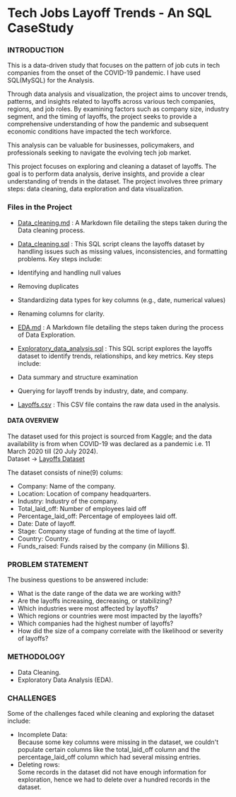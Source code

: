 # Tech Jobs Layoff Trends - An SQL CaseStudy
### INTRODUCTION
This is a data-driven study that focuses on the pattern of job cuts in tech companies from the onset of the COVID-19 pandemic. I have used SQL(MySQL) for the Analysis.

Through data analysis and visualization, the project aims to uncover trends, patterns, and insights related to layoffs across various tech companies, regions, and job roles. By examining factors such as company size, industry segment, and the timing of layoffs, the project seeks to provide a comprehensive understanding of how the pandemic and subsequent economic conditions have impacted the tech workforce. 

This analysis can be valuable for businesses, policymakers, and professionals seeking to navigate the evolving tech job market.  

This project focuses on exploring and cleaning a dataset of layoffs. The goal is to perform data analysis, derive insights, and provide a clear understanding of trends in the dataset. The project involves three primary steps: data cleaning, data exploration and data visualization.  

### Files in the Project  
- [Data_cleaning.md](https://github.com/tamunoWoks/Tech_Jobs_Layoff_Trends--SQL_CaseStudy/blob/main/Data_cleaning.md) : A Markdown file detailing the steps taken during the Data cleaning process.

- [Data_cleaning.sql](https://github.com/tamunoWoks/Tech_Jobs_Layoff_Trends--SQL_CaseStudy/blob/main/Data_cleaning.sql) : This SQL script cleans the layoffs dataset by handling issues such as missing values, inconsistencies, and formatting problems. Key steps include:  
- Identifying and handling null values
- Removing duplicates
- Standardizing data types for key columns (e.g., date, numerical values)
- Renaming columns for clarity.  

- [EDA.md](https://github.com/tamunoWoks/Tech_Jobs_Layoff_Trends--SQL_CaseStudy/blob/main/EDA.md) : A Markdown file detailing the steps taken during the process of Data Exploration.  

- [Exploratory_data_analysis.sql](https://github.com/tamunoWoks/Tech_Jobs_Layoff_Trends--SQL_CaseStudy/blob/main/Exploratory_data_analysis.sql) : This SQL script explores the layoffs dataset to identify trends, relationships, and key metrics. Key steps include:  
- Data summary and structure examination
- Querying for layoff trends by industry, date, and company.

- [Layoffs.csv](https://github.com/tamunoWoks/Tech_Jobs_Layoff_Trends--SQL_CaseStudy/blob/main/layoffs.csv) : This CSV file contains the raw data used in the analysis.
  
#### DATA OVERVIEW
The dataset used for this project is sourced from Kaggle; and the data availability is from when COVID-19 was declared as a pandemic i.e. 11 March 2020 till (20 July 2024).  
Dataset -> [Layoffs Dataset](https://www.kaggle.com/datasets/swaptr/layoffs-2022)

The dataset consists of nine(9) colums:
- Company: Name of the company.
- Location: Location of company headquarters.
- Industry: Industry of the company.
- Total_laid_off: Number of employees laid off
- Percentage_laid_off: Percentage of employees laid off.
- Date: Date of layoff.
- Stage: Company stage of funding at the time of layoff.
- Country: Country.
- Funds_raised: Funds raised by the company (in Millions $).


### PROBLEM STATEMENT
The business questions to be answered include:
- What is the date range of the data we are working with?
- Are the layoffs increasing, decreasing, or stabilizing?
- Which industries were most affected by layoffs?
- Which regions or countries were most impacted by the layoffs?
- Which companies had the highest number of layoffs?
- How did the size of a company correlate with the likelihood or severity of layoffs?

### METHODOLOGY  
- Data Cleaning.
- Exploratory Data Analysis (EDA).


### CHALLENGES
Some of the challenges faced while cleaning and exploring the dataset include:
- Incomplete Data:  
Because some key columns were missing in the dataset, we couldn't populate certain columns like the total_laid_off column and the percentage_laid_off column which had several missing entries.
- Deleting rows:  
Some records in the dataset did not have enough information for exploration, hence we had to delete over a hundred records in the dataset.
